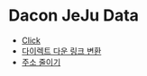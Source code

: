 # Dacon JeJu Data
- [Click](https://vvd.bz/fjR)
- [다이렉트 다운 링크 변환](https://jamssoft.tistory.com/192)
- [주소 줄이기](https://vivoldi.com/)